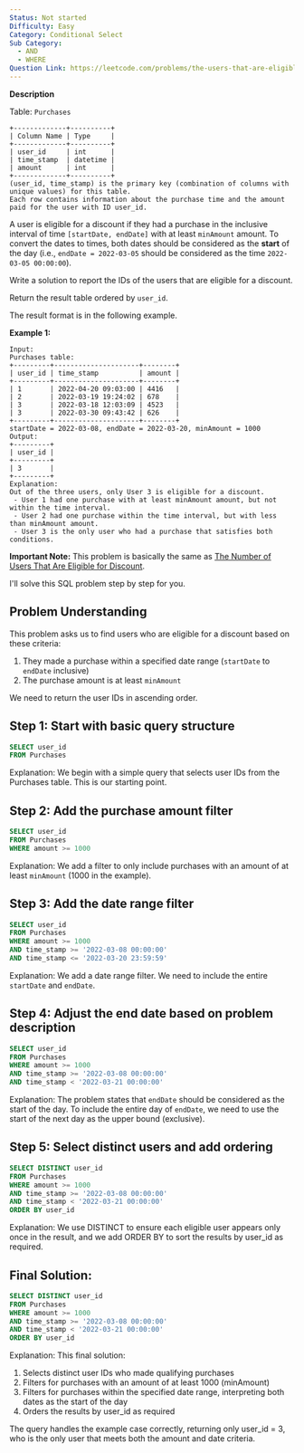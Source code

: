 ```yaml
---
Status: Not started
Difficulty: Easy
Category: Conditional Select
Sub Category:
  - AND
  - WHERE
Question Link: https://leetcode.com/problems/the-users-that-are-eligible-for-discount
---
```

**Description**

Table: `Purchases`

```Plain
+-------------+----------+
| Column Name | Type     |
+-------------+----------+
| user_id     | int      |
| time_stamp  | datetime |
| amount      | int      |
+-------------+----------+
(user_id, time_stamp) is the primary key (combination of columns with unique values) for this table.
Each row contains information about the purchase time and the amount paid for the user with ID user_id.
```

A user is eligible for a discount if they had a purchase in the inclusive interval of time `[startDate, endDate]` with at least `minAmount` amount. To convert the dates to times, both dates should be considered as the **start** of the day (i.e., `endDate = 2022-03-05` should be considered as the time `2022-03-05 00:00:00`).

Write a solution to report the IDs of the users that are eligible for a discount.

Return the result table ordered by `user_id`.

The result format is in the following example.

**Example 1:**

```Plain
Input:
Purchases table:
+---------+---------------------+--------+
| user_id | time_stamp          | amount |
+---------+---------------------+--------+
| 1       | 2022-04-20 09:03:00 | 4416   |
| 2       | 2022-03-19 19:24:02 | 678    |
| 3       | 2022-03-18 12:03:09 | 4523   |
| 3       | 2022-03-30 09:43:42 | 626    |
+---------+---------------------+--------+
startDate = 2022-03-08, endDate = 2022-03-20, minAmount = 1000
Output:
+---------+
| user_id |
+---------+
| 3       |
+---------+
Explanation:
Out of the three users, only User 3 is eligible for a discount.
 - User 1 had one purchase with at least minAmount amount, but not within the time interval.
 - User 2 had one purchase within the time interval, but with less than minAmount amount.
 - User 3 is the only user who had a purchase that satisfies both conditions.
```

**Important Note:** This problem is basically the same as [The Number of Users That Are Eligible for Discount](https://leetcode.com/problems/the-number-of-users-that-are-eligible-for-discount/).

I'll solve this SQL problem step by step for you.

## Problem Understanding

This problem asks us to find users who are eligible for a discount based on these criteria:

1. They made a purchase within a specified date range (`startDate` to `endDate` inclusive)
2. The purchase amount is at least `minAmount`

We need to return the user IDs in ascending order.

## Step 1: Start with basic query structure

```SQL
SELECT user_id
FROM Purchases
```

Explanation: We begin with a simple query that selects user IDs from the Purchases table. This is our starting point.

## Step 2: Add the purchase amount filter

```SQL
SELECT user_id
FROM Purchases
WHERE amount >= 1000
```

Explanation: We add a filter to only include purchases with an amount of at least `minAmount` (1000 in the example).

## Step 3: Add the date range filter

```SQL
SELECT user_id
FROM Purchases
WHERE amount >= 1000
AND time_stamp >= '2022-03-08 00:00:00'
AND time_stamp <= '2022-03-20 23:59:59'
```

Explanation: We add a date range filter. We need to include the entire `startDate` and `endDate`.

## Step 4: Adjust the end date based on problem description

```SQL
SELECT user_id
FROM Purchases
WHERE amount >= 1000
AND time_stamp >= '2022-03-08 00:00:00'
AND time_stamp < '2022-03-21 00:00:00'
```

Explanation: The problem states that `endDate` should be considered as the start of the day. To include the entire day of `endDate`, we need to use the start of the next day as the upper bound (exclusive).

## Step 5: Select distinct users and add ordering

```SQL
SELECT DISTINCT user_id
FROM Purchases
WHERE amount >= 1000
AND time_stamp >= '2022-03-08 00:00:00'
AND time_stamp < '2022-03-21 00:00:00'
ORDER BY user_id
```

Explanation: We use DISTINCT to ensure each eligible user appears only once in the result, and we add ORDER BY to sort the results by user_id as required.

## Final Solution:

```SQL
SELECT DISTINCT user_id
FROM Purchases
WHERE amount >= 1000
AND time_stamp >= '2022-03-08 00:00:00'
AND time_stamp < '2022-03-21 00:00:00'
ORDER BY user_id
```

Explanation: This final solution:

1. Selects distinct user IDs who made qualifying purchases
2. Filters for purchases with an amount of at least 1000 (minAmount)
3. Filters for purchases within the specified date range, interpreting both dates as the start of the day
4. Orders the results by user_id as required

The query handles the example case correctly, returning only user_id = 3, who is the only user that meets both the amount and date criteria.